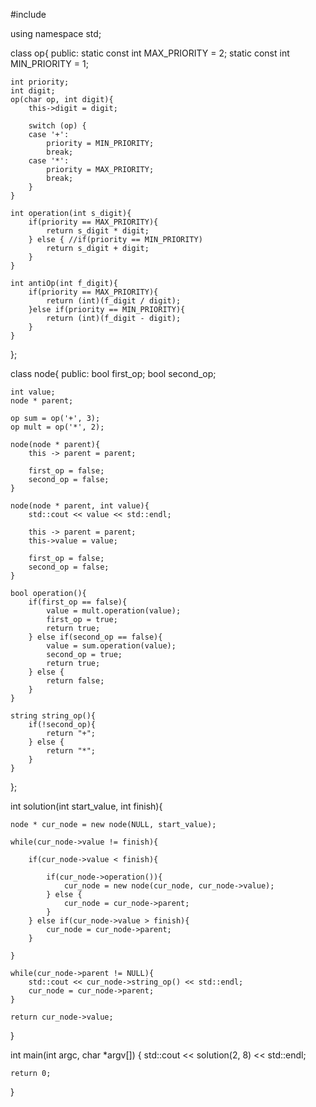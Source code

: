 #include <iostream>

using namespace std;

class op{
public:
    static const int MAX_PRIORITY = 2;
    static const int MIN_PRIORITY = 1;

    int priority;
    int digit;
    op(char op, int digit){
        this->digit = digit;

        switch (op) {
        case '+':
            priority = MIN_PRIORITY;
            break;
        case '*':
            priority = MAX_PRIORITY;
            break;
        }
    }

    int operation(int s_digit){
        if(priority == MAX_PRIORITY){
            return s_digit * digit;
        } else { //if(priority == MIN_PRIORITY)
            return s_digit + digit;
        }
    }

    int antiOp(int f_digit){
        if(priority == MAX_PRIORITY){
            return (int)(f_digit / digit);
        }else if(priority == MIN_PRIORITY){
            return (int)(f_digit - digit);
        }
    }
};

class node{
public:
    bool first_op;
    bool second_op;

    int value;
    node * parent;

    op sum = op('+', 3);
    op mult = op('*', 2);

    node(node * parent){
        this -> parent = parent;

        first_op = false;
        second_op = false;
    }

    node(node * parent, int value){
        std::cout << value << std::endl;

        this -> parent = parent;
        this->value = value;

        first_op = false;
        second_op = false;
    }

    bool operation(){
        if(first_op == false){
            value = mult.operation(value);
            first_op = true;
            return true;
        } else if(second_op == false){
            value = sum.operation(value);
            second_op = true;
            return true;
        } else {
            return false;
        }
    }

    string string_op(){
        if(!second_op){
            return "+";
        } else {
            return "*";
        }
    }

};

int solution(int start_value, int finish){

    node * cur_node = new node(NULL, start_value);

    while(cur_node->value != finish){

        if(cur_node->value < finish){

            if(cur_node->operation()){
                cur_node = new node(cur_node, cur_node->value);
            } else {
                cur_node = cur_node->parent;
            }
        } else if(cur_node->value > finish){
            cur_node = cur_node->parent;
        }

    }

    while(cur_node->parent != NULL){
        std::cout << cur_node->string_op() << std::endl;
        cur_node = cur_node->parent;
    }

    return cur_node->value;
}


int main(int argc, char *argv[])
{
    std::cout << solution(2, 8) << std::endl;

    return 0;
}
